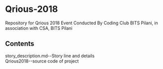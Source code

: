 # Qrious-2018
Repository for Qrious 2018 Event Conducted By Coding Club BITS Pilani, in association with CSA, BITS Pilani

## Contents
story_description.md--Story line and details  
Qrious2018--source code of project
